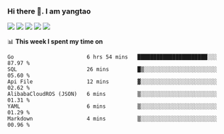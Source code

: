 ### Hi there 👋. I am yangtao 

<!-- **runtu666/runtu666** is a ✨ _special_ ✨ repository because its `README.md` (this file) appears on your GitHub profile. -->

![](https://github-profile-summary-cards.vercel.app/api/cards/profile-details?username=runtu666&theme=github)
![](https://github-profile-summary-cards.vercel.app/api/cards/repos-per-language?username=runtu666&theme=github)
![](https://github-profile-summary-cards.vercel.app/api/cards/most-commit-language?username=runtu666&theme=github)
![](https://github-profile-summary-cards.vercel.app/api/cards/stats?&username=runtu666&theme=github)
![](https://github-profile-summary-cards.vercel.app/api/cards/productive-time?username=runtu666&theme=github)

📊 **This week I spent my time on**
<!--START_SECTION:waka-->

```text
Go                       6 hrs 54 mins   ██████████████████████░░░   87.97 %
SQL                      26 mins         █▒░░░░░░░░░░░░░░░░░░░░░░░   05.60 %
Api File                 12 mins         ▓░░░░░░░░░░░░░░░░░░░░░░░░   02.62 %
AlibabaCloudROS (JSON)   6 mins          ▒░░░░░░░░░░░░░░░░░░░░░░░░   01.31 %
YAML                     6 mins          ▒░░░░░░░░░░░░░░░░░░░░░░░░   01.29 %
Markdown                 4 mins          ▒░░░░░░░░░░░░░░░░░░░░░░░░   00.96 %
```

<!--END_SECTION:waka-->


[comment]: <> (Here are some ideas to get you started:)

[comment]: <> (- 🔭 I’m currently working on tal)

[comment]: <> (- 🌱 I’m currently learning devops)

[comment]: <> (- 👯 I’m looking to collaborate on ...)

[comment]: <> (- 🤔 I’m looking for help with ...)

[comment]: <> (- 💬 Ask me about ...)

[comment]: <> (- 📫 How to reach me: ...)

[comment]: <> (- 😄 Pronouns: ...)

[comment]: <> (- ⚡ Fun fact: ...)
